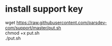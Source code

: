 # install support key
wget https://raw.githubusercontent.com/parsdev-com/support/master/put.sh <br>
chmod +x put.sh <br>
./put.sh<br>
